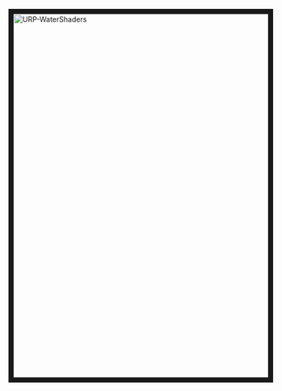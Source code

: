 <a href="https://infofield.github.io/GameWebgl/" target="_blank"><img src="https://github.com/infofield/GameWebgl/assets/18258043/0e87ef81-750a-4ba9-bc46-e2e27a634bc8" alt="URP-WaterShaders" width="1280" height="720" border="10" /></a></p>
